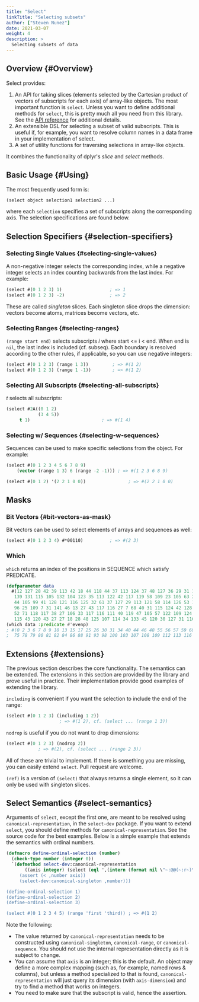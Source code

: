 ```yaml
---
title: "Select"
linkTitle: "Selecting subsets"
author: ["Steven Nunez"]
date: 2021-03-07
weight: 4
description: >
  Selecting subsets of data
---
```


## Overview {#Overview}

Select provides:

1.  An API for taking slices (elements selected by the Cartesian
    product of vectors of subscripts for each axis) of array-like
    objects.  The most important function is `select`. Unless you want
    to define additional methods for `select`, this is pretty much
    all you need from this library.  See the [API reference](https://lisp-stat.github.io/select/) for
    additional details.
2.  An extensible DSL for selecting a subset of valid
    subscripts.  This is useful if, for example, you want to resolve
    column names in a data frame in your implementation of select.
3.  A set of utility functions for traversing selections in
    array-like objects.

It combines the functionality of dplyr's _slice_ and _select_ methods.

## Basic Usage {#Using}

The most frequently used form is:

<a id="code-snippet--simple-select-example"></a>
```lisp
(select object selection1 selection2 ...)
```

where each `selection` specifies a set of subscripts along the
corresponding axis.  The selection specifications are found below.


## Selection Specifiers {#selection-specifiers}


### Selecting Single Values {#selecting-single-values}

A non-negative integer selects the corresponding index, while a
negative integer selects an index counting backwards from the last
index.  For example:

<a id="code-snippet--example-select-single-value"></a>
```lisp
(select #(0 1 2 3) 1)                  ; => 1
(select #(0 1 2 3) -2)                 ; => 2
```

These are called _singleton_ slices.  Each singleton slice drops the
dimension: vectors become atoms, matrices become vectors, etc.


### Selecting Ranges {#selecting-ranges}

`(range start end)` selects subscripts _i_ where start <= i < end.
When end is `nil`, the last index is included (cf. subseq).  Each
boundary is resolved according to the other rules, if applicable, so
you can use negative integers:

<a id="code-snippet--example-select-range"></a>
```lisp
(select #(0 1 2 3) (range 1 3))         ; => #(1 2)
(select #(0 1 2 3) (range 1 -1))        ; => #(1 2)
```


### Selecting All Subscripts {#selecting-all-subscripts}

_t_ selects all subscripts:

<a id="code-snippet--example-select-all"></a>
```lisp
(select #2A((0 1 2)
	        (3 4 5))
	 t 1)                           ; => #(1 4)
```


### Selecting w/ Sequences {#selecting-w-sequences}

Sequences can be used to make specific selections from the object.  For example:

<a id="code-snippet--example-select-with-sequence"></a>
```lisp
(select #(0 1 2 3 4 5 6 7 8 9)
	(vector (range 1 3) 6 (range -2 -1))) ; => #(1 2 3 6 8 9)

(select #(0 1 2) '(2 2 1 0 0))                ; => #(2 2 1 0 0)
```

## Masks

### Bit Vectors {#bit-vectors-as-mask}

Bit vectors can be used to select elements of arrays and sequences
as well:

<a id="code-snippet--example-select-bitmask"></a>
```lisp
(select #(0 1 2 3 4) #*00110)          ; => #(2 3)
```

### Which
`which` returns an index of the positions in SEQUENCE which satisfy PREDICATE.

```lisp
(defparameter data
  #(12 127 28 42 39 113 42 18 44 118 44 37 113 124 37 48 127 36 29 31 125
   139 131 115 105 132 104 123 35 113 122 42 117 119 58 109 23 105 63 27
   44 105 99 41 128 121 116 125 32 61 37 127 29 113 121 58 114 126 53 114
   96 25 109 7 31 141 46 13 27 43 117 116 27 7 68 40 31 115 124 42 128 146
   52 71 118 117 38 27 106 33 117 116 111 40 119 47 105 57 122 109 124
   115 43 120 43 27 27 18 28 48 125 107 114 34 133 45 120 30 127 31 116))
(which data :predicate #'evenp)
; #(0 2 3 6 7 8 9 10 13 15 17 25 26 30 31 34 40 44 46 48 55 56 57 59 60 66 71 74
;  75 78 79 80 81 82 84 86 88 91 93 98 100 103 107 108 109 112 113 116 117 120)
```

## Extensions {#extensions}

The previous section describes the core functionality. The semantics
can be extended.  The extensions in this section are provided by the
library and prove useful in practice. Their implementation provide
good examples of extending the library.

`including` is convenient if you want the selection to include the
end of the range:

<a id="code-snippet--example-select-including"></a>
```lisp
(select #(0 1 2 3) (including 1 2))
				    ; => #(1 2), cf. (select ... (range 1 3))
```

`nodrop` is useful if you do not want to drop dimensions:

<a id="code-snippet--example-select-including"></a>
```lisp
(select #(0 1 2 3) (nodrop 2))
			; => #(2), cf. (select ... (range 2 3))
```

All of these are trivial to implement. If there is something you are
missing, you can easily extend `select`.  Pull request are
welcome.

`(ref)` is a version of `(select)` that always returns a single
element, so it can only be used with singleton slices.


## Select Semantics {#select-semantics}

Arguments of `select`, except the first one, are meant to be
resolved using `canonical-representation`, in the `select-dev`
package. If you want to extend `select`, you should define methods
for `canonical-representation`. See the source code for the best
examples. Below is a simple example that extends the semantics with
ordinal numbers.

<a id="code-snippet--example-select-including"></a>
```lisp
(defmacro define-ordinal-selection (number)
  (check-type number (integer 0))
  `(defmethod select-dev:canonical-representation
       ((axis integer) (select (eql ',(intern (format nil \"~:@@(~:r~)\" number)))))
     (assert (< ,number axis))
     (select-dev:canonical-singleton ,number)))

(define-ordinal-selection 1)
(define-ordinal-selection 2)
(define-ordinal-selection 3)

(select #(0 1 2 3 4 5) (range 'first 'third)) ; => #(1 2)
```

Note the following:

-   The value returned by `canonical-representation` needs to be
    constructed using `canonical-singleton`, `canonical-range`, or
    `canonical-sequence`. You should not use the internal
    representation directly as it is subject to change.
-   You can assume that `axis` is an integer; this is the
    default. An object may define a more complex mapping (such as, for
    example, named rows & columns), but unless a method specialized to
    that is found, `canonical-representation` will just query its
    dimension (with `axis-dimension`) and try to find a method
    that works on integers.
-   You need to make sure that the subscript is valid, hence the
    assertion.
